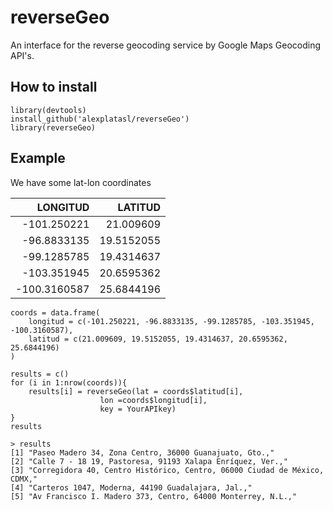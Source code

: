 # reverseGeo
An interface for the reverse geocoding service by Google Maps Geocoding API's.

## How to install
```{r}
library(devtools)
install_github('alexplatasl/reverseGeo')
library(reverseGeo)
```

## Example
We have some lat-lon coordinates

|LONGITUD	    |LATITUD   |
|------------:|---------:|
|-101.250221	|21.009609 |
|-96.8833135 	|19.5152055|
|-99.1285785	|19.4314637|
|-103.351945	|20.6595362|
|-100.3160587	|25.6844196|

```{r}
coords = data.frame(
	longitud = c(-101.250221, -96.8833135, -99.1285785, -103.351945, -100.3160587),
	latitud = c(21.009609, 19.5152055, 19.4314637, 20.6595362, 25.6844196)
)

results = c()
for (i in 1:nrow(coords)){
	results[i] = reverseGeo(lat = coords$latitud[i], 
					lon =coords$longitud[i],
					key = YourAPIkey)
}
results
```

```{r , results='asis'}
> results
[1] "Paseo Madero 34, Zona Centro, 36000 Guanajuato, Gto.,"                  
[2] "Calle 7 - 18 19, Pastoresa, 91193 Xalapa Enríquez, Ver.,"               
[3] "Corregidora 40, Centro Histórico, Centro, 06000 Ciudad de México, CDMX,"
[4] "Carteros 1047, Moderna, 44190 Guadalajara, Jal.,"                       
[5] "Av Francisco I. Madero 373, Centro, 64000 Monterrey, N.L.," 
```
